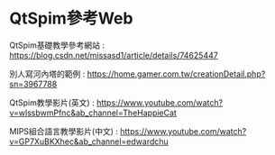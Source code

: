 # QtSpim參考Web

QtSpim基礎教學參考網站 : https://blog.csdn.net/missasd1/article/details/74625447

別人寫河內塔的範例 : https://home.gamer.com.tw/creationDetail.php?sn=3967788

QtSpim教學影片(英文) : https://www.youtube.com/watch?v=wlssbwmPfnc&ab_channel=TheHappieCat

MIPS組合語言教學影片(中文) : https://www.youtube.com/watch?v=GP7XuBKXhec&ab_channel=edwardchu